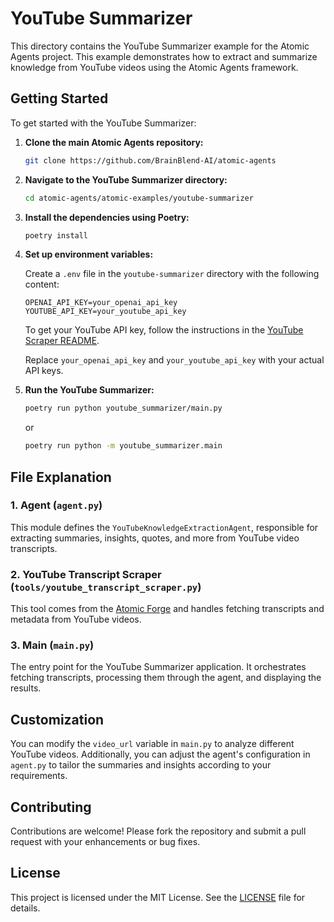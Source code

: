 # YouTube Summarizer

This directory contains the YouTube Summarizer example for the Atomic Agents project. This example demonstrates how to extract and summarize knowledge from YouTube videos using the Atomic Agents framework.

## Getting Started

To get started with the YouTube Summarizer:

1. **Clone the main Atomic Agents repository:**
   ```bash
   git clone https://github.com/BrainBlend-AI/atomic-agents
   ```

2. **Navigate to the YouTube Summarizer directory:**
   ```bash
   cd atomic-agents/atomic-examples/youtube-summarizer
   ```

3. **Install the dependencies using Poetry:**
   ```bash
   poetry install
   ```

4. **Set up environment variables:**

   Create a `.env` file in the `youtube-summarizer` directory with the following content:
   ```env
   OPENAI_API_KEY=your_openai_api_key
   YOUTUBE_API_KEY=your_youtube_api_key
   ```

   To get your YouTube API key, follow the instructions in the [YouTube Scraper README](/atomic-forge/tools/youtube_transcript_scraper/README.md).

   Replace `your_openai_api_key` and `your_youtube_api_key` with your actual API keys.

5. **Run the YouTube Summarizer:**
   ```bash
   poetry run python youtube_summarizer/main.py
   ```
   or

   ```bash
   poetry run python -m youtube_summarizer.main
   ```

## File Explanation

### 1. Agent (`agent.py`)

This module defines the `YouTubeKnowledgeExtractionAgent`, responsible for extracting summaries, insights, quotes, and more from YouTube video transcripts.


### 2. YouTube Transcript Scraper (`tools/youtube_transcript_scraper.py`)

This tool comes from the [Atomic Forge](/atomic-forge/README.md) and handles fetching transcripts and metadata from YouTube videos.

### 3. Main (`main.py`)

The entry point for the YouTube Summarizer application. It orchestrates fetching transcripts, processing them through the agent, and displaying the results.

## Customization

You can modify the `video_url` variable in `main.py` to analyze different YouTube videos. Additionally, you can adjust the agent's configuration in `agent.py` to tailor the summaries and insights according to your requirements.

## Contributing

Contributions are welcome! Please fork the repository and submit a pull request with your enhancements or bug fixes.

## License

This project is licensed under the MIT License. See the [LICENSE](../../LICENSE) file for details.
